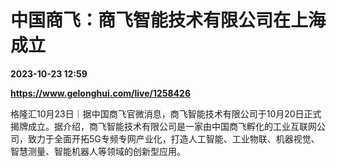 # 中国商飞：商飞智能技术有限公司在上海成立

**2023-10-23 12:59**

**https://www.gelonghui.com/live/1258426**

格隆汇10月23日｜据中国商飞官微消息，商飞智能技术有限公司于10月20日正式揭牌成立。据介绍，商飞智能技术有限公司是一家由中国商飞孵化的工业互联网公司，致力于全面开拓5G专频专网产业化，打造人工智能、工业物联、机器视觉、智慧测量、智能机器人等领域的创新型应用。